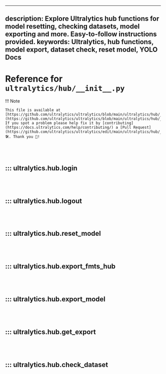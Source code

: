______________________________________________________________________

## description: Explore Ultralytics hub functions for model resetting, checking datasets, model exporting and more. Easy-to-follow instructions provided. keywords: Ultralytics, hub functions, model export, dataset check, reset model, YOLO Docs

# Reference for `ultralytics/hub/__init__.py`

!!! Note

```
This file is available at [https://github.com/ultralytics/ultralytics/blob/main/ultralytics/hub/__init__.py](https://github.com/ultralytics/ultralytics/blob/main/ultralytics/hub/__init__.py). If you spot a problem please help fix it by [contributing](https://docs.ultralytics.com/help/contributing/) a [Pull Request](https://github.com/ultralytics/ultralytics/edit/main/ultralytics/hub/__init__.py) 🛠️. Thank you 🙏!
```

<br><br>

## ::: ultralytics.hub.login

<br><br>

## ::: ultralytics.hub.logout

<br><br>

## ::: ultralytics.hub.reset_model

<br><br>

## ::: ultralytics.hub.export_fmts_hub

<br><br>

## ::: ultralytics.hub.export_model

<br><br>

## ::: ultralytics.hub.get_export

<br><br>

## ::: ultralytics.hub.check_dataset

<br><br>
